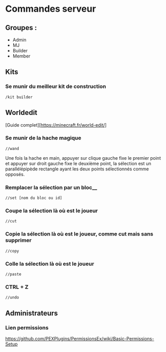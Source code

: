 # Commandes serveur
## Groupes : 
- Admin
- MJ
- Builder
- Member

## Kits
### Se munir du meilleur kit de construction
    /kit builder

## Worldedit
[Guide complet][https://minecraft.fr/world-edit/]

### Se munir de la hache magique
    //wand
Une fois la  hache en main, appuyer sur clique gauche fixe le premier point et appuyer sur droit gauche fixe le deuxième point, la sélection est un parallélépipède rectangle ayant les deux points sélectionnés comme opposés.
 
### Remplacer la sélection par un bloc__

    //set [nom du bloc ou id]

### Coupe la sélection là où est le joueur
    //cut

### Copie la sélection là où est le joueur, comme cut mais sans supprimer
    //copy

### Colle la sélection là où est le joueur
    //paste

### CTRL + Z
    //undo

## Administrateurs
### Lien permissions
https://github.com/PEXPlugins/PermissionsEx/wiki/Basic-Permissions-Setup
